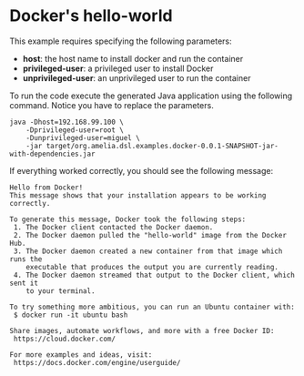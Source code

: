 # Docker's hello-world

This example requires specifying the following parameters:

- __host__: the host name to install docker and run the container
- __privileged-user__: a privileged user to install Docker
- __unprivileged-user__: an unprivileged user to run the container

To run the code execute the generated Java application using the following command. Notice you have to replace the parameters.

```
java -Dhost=192.168.99.100 \
	-Dprivileged-user=root \
	-Dunprivileged-user=miguel \
	-jar target/org.amelia.dsl.examples.docker-0.0.1-SNAPSHOT-jar-with-dependencies.jar
```

If everything worked correctly, you should see the following message:

```
Hello from Docker!
This message shows that your installation appears to be working correctly.

To generate this message, Docker took the following steps:
 1. The Docker client contacted the Docker daemon.
 2. The Docker daemon pulled the "hello-world" image from the Docker Hub.
 3. The Docker daemon created a new container from that image which runs the
    executable that produces the output you are currently reading.
 4. The Docker daemon streamed that output to the Docker client, which sent it
    to your terminal.

To try something more ambitious, you can run an Ubuntu container with:
 $ docker run -it ubuntu bash

Share images, automate workflows, and more with a free Docker ID:
 https://cloud.docker.com/

For more examples and ideas, visit:
 https://docs.docker.com/engine/userguide/
```
